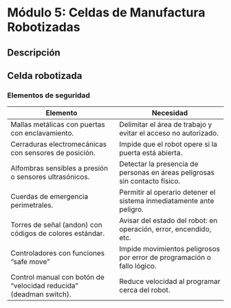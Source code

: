 # Módulo 5: Celdas de Manufactura Robotizadas
## Descripción
## Celda robotizada
### Elementos de seguridad
<div align='center'>
  <table><thead><tr><th>Elemento</th><th>Necesidad</th></tr></thead><tbody><tr><td>Mallas metálicas con puertas con enclavamiento.</td><td>Delimitar el área de trabajo y evitar el acceso no autorizado.</td></tr><tr><td>Cerraduras electromecánicas con sensores de posición.</td><td>Impide que el robot opere si la puerta está abierta.</td></tr><tr><td>Alfombras sensibles a presión o sensores ultrasónicos.</td><td>Detectar la presencia de personas en áreas peligrosas sin contacto físico.</td></tr><tr><td>Cuerdas de emergencia perimetrales.</td><td>Permitir al operario detener el sistema inmediatamente ante peligro.</td></tr><tr><td>Torres de señal (andon) con códigos de colores estándar.</td><td>Avisar del estado del robot: en operación, error, encendido, etc.</td></tr><tr><td>Controladores con funciones “safe move”</td><td>Impide movimientos peligrosos por error de programación o fallo lógico.</td></tr>
<tr><td>Control manual con botón de “velocidad reducida” (deadman switch).</td><td>Reduce velocidad al programar cerca del robot.</td></tr></tbody></table>
</div>
